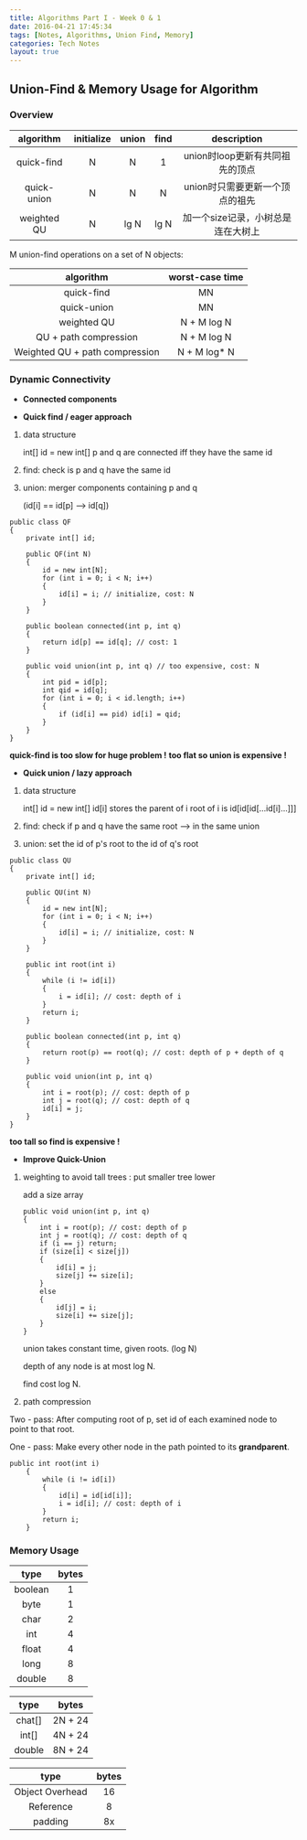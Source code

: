 ```yaml
---
title: Algorithms Part I - Week 0 & 1
date: 2016-04-21 17:45:34
tags: [Notes, Algorithms, Union Find, Memory]
categories: Tech Notes
layout: true
---
```

## Union-Find & Memory Usage for Algorithm

### Overview
|algorithm|initialize|union|find|description|
|:----------:|:-----------:|:-----------:|:---------:|:---------:|
|quick-find|N|N|1|union时loop更新有共同祖先的顶点|
|quick-union|N|N|N|union时只需要更新一个顶点的祖先|
|weighted QU|N|lg N|lg N|加一个size记录，小树总是连在大树上|


M union-find operations on a set of N objects:

|algorithm|worst-case time|
|:----------:|:-----------:|
|quick-find|MN|
|quick-union|MN|
|weighted QU|N + M log N|
|QU + path compression|N + M log N|
|Weighted QU + path compression|N + M log* N|

<!--more-->

### Dynamic Connectivity

- **Connected components**

- **Quick find / eager approach**

1. data structure

	int[] id = new int[]
	p and q are connected iff they have the same id

2. find: check is p and q have the same id

3. union: merger components containing p and q

	(id[i] == id[p] --> id[q])

```
public class QF
{
	private int[] id;

	public QF(int N)
	{
		id = new int[N];
		for (int i = 0; i < N; i++)
		{
			id[i] = i; // initialize, cost: N
		}
	}

	public boolean connected(int p, int q)
	{
		return id[p] == id[q]; // cost: 1
	}

	public void union(int p, int q) // too expensive, cost: N
	{
		int pid = id[p];
		int qid = id[q];
		for (int i = 0; i < id.length; i++)
		{
			if (id[i] == pid) id[i] = qid;
		}
	}
}
```
**quick-find is too slow for huge problem !**
**too flat so union is expensive !**

- **Quick union / lazy approach**

1. data structure

	int[] id = new int[]
	id[i] stores the parent of i
	root of i is id[id[id[...id[i]...]]]

2. find: check if p and q have the same root --> in the same union

3. union: set the id of p's root to the id of q's root

```
public class QU
{
	private int[] id;

	public QU(int N)
	{
		id = new int[N];
		for (int i = 0; i < N; i++)
		{
			id[i] = i; // initialize, cost: N
		}
	}

	public int root(int i)
	{
		while (i != id[i])
		{
			i = id[i]; // cost: depth of i
		}
		return i;
	}

	public boolean connected(int p, int q)
	{
		return root(p) == root(q); // cost: depth of p + depth of q
	}

	public void union(int p, int q)
	{
		int i = root(p); // cost: depth of p
		int j = root(q); // cost: depth of q
		id[i] = j;
	}
}
```
**too tall so find is expensive !**

- **Improve Quick-Union**

1. weighting to avoid tall trees : put smaller tree lower

    add a size array

    ```
    public void union(int p, int q)
	{
		int i = root(p); // cost: depth of p
		int j = root(q); // cost: depth of q
		if (i == j) return;
		if (size[i] < size[j])
		{
			id[i] = j;
			size[j] += size[i];
		}
		else
		{
			id[j] = i;
			size[i] += size[j];
		}
	}
	```

	union takes constant time, given roots. (log N)

	depth of any node is at most log N.

	find cost log N.

2. path compression

Two - pass: After computing root of p, set id of each examined node to point to that root.

One - pass: Make every other node in the path pointed to its **grandparent**.

```
public int root(int i)
	{
		while (i != id[i])
		{
			id[i] = id[id[i]];
			i = id[i]; // cost: depth of i
		}
		return i;
	}
```

### Memory Usage

|type|bytes|
|:--:|:--:|
|boolean|1|
|byte|1|
|char|2|
|int|4|
|float|4|
|long|8|
|double|8|


|type|bytes|
|:--:|:--:|
|chat[]|2N + 24|
|int[]|4N + 24|
|double|8N + 24|


|type|bytes|
|:--:|:--:|
|Object Overhead|16|
|Reference|8|
|padding|8x|
